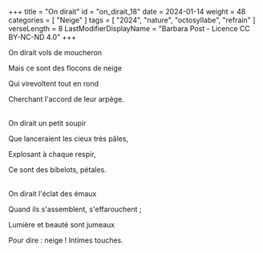 +++
title = "On dirait"
id = "on_dirait_18"
date = 2024-01-14
weight = 48
categories = [ "Neige" ]
tags = [ "2024", "nature", "octosyllabe", "refrain" ]
verseLength = 8
LastModifierDisplayName = "Barbara Post - Licence CC BY-NC-ND 4.0"
+++

On dirait vols de moucheron

Mais ce sont des flocons de neige

Qui virevoltent tout en rond

Cherchant l'accord de leur arpège.

 \
On dirait un petit soupir

Que lanceraient les cieux très pâles,

Explosant à chaque respir,

Ce sont des bibelots, pétales.

 \
On dirait l'éclat des émaux

Quand ils s'assemblent, s'effarouchent ;

Lumière et beauté sont jumeaux

Pour dire : neige ! Intimes touches.
